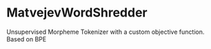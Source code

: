 # MatvejevWordShredder
Unsupervised Morpheme Tokenizer with a custom objective function. Based on BPE

